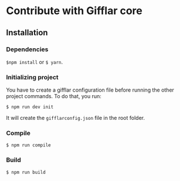 # Contribute with Gifflar core

## Installation

### Dependencies

`$npm install` or `$ yarn`.

### Initializing project

You have to create a gifflar configuration file before running the other project commands. To do that, you run:

`$ npm run dev init`

It will create the `gifflarconfig.json` file in the root folder.

### Compile

`$ npm run compile`

### Build

`$ npm run build`
